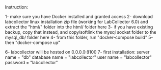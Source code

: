 Instruction:

1- make sure you have Docker installed and granted access
2- download labcollector linux installation zip file (working for LabCollector 6.0) and extract the "html/" folder into the html/ folder here
3- if you have existing backup, copy that instead, and copy/softlink the mysql socket folder to the mysql_db/ folder here
4- from this folder, run "docker-compose build"
5- then "docker-compose up"

6- labcollector will be hosted on 0.0.0.0:8100
7- first installation: server name = "db" database name = "labcollector" user name = "labcollector" password = "labcollector"
